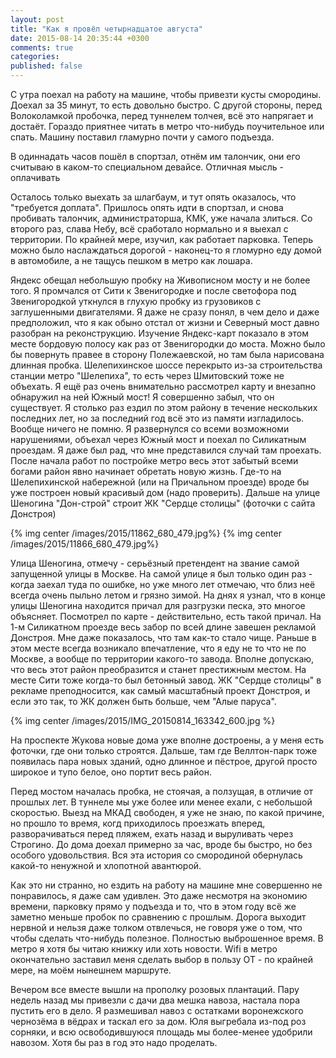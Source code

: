 ```yaml
---
layout: post
title: "Как я провёл четырнадцатое августа"
date: 2015-08-14 20:35:44 +0300
comments: true
categories: 
published: false
---
```

С утра поехал на работу на машине, чтобы привезти кусты смородины. Доехал за 35 минут, то есть довольно быстро. С другой стороны, перед Волоколамкой пробочка, перед туннелем толчея, всё это напрягает и достаёт. Гораздо приятнее читать в метро что-нибудь поучительное или спать. Машину поставил гламурно почти у самого подъезда.

В одиннадать часов пошёл в спортзал, отнём им талончик, они его считываю в каком-то специальном девайсе. Отличная мысль - оплачивать 

Осталось только выехать за шлагбаум, и тут опять оказалось, что "требуется доплата". Пришлось опять идти в спортзал, и снова пробивать талончик, администраторша, КМК, уже начала злиться. Со второго раз, слава Небу, всё сработало нормально и я выехал с территории. По крайней мере, изучил, как работает парковка. Теперь можно было наслаждаться дорогой - наконец-то я гломурно еду домой в автомобиле, а не тащусь пешком в метро как лошара.

Яндекс обещал небольшую пробку на Живописном мосту и не более того. Я промчался от Сити к Звенигородке и после светофора под Звенигородкой уткнулся в глухую пробку из грузовиков с заглушенными двигателями. Я даже не сразу понял, в чем дело и даже предположил, что я как обыно отстал от жизни и Северный мост давно разобран на реконструкцию. Изучение Яндекс-карт показало в этом месте бордовую полосу как раз от Звенигородки до моста. Можно было бы повернуть правее в сторону Полежаевской, но там была нарисована длинная пробка. Шелепихинское шоссе перекрыто из-за строительства станции метро "Шелепиха", то есть через Шмитовский тоже не объехать. Я ещё раз очень внимательно рассмотрел карту и внезапно обнаружил на ней Южный мост! Я совершенно забыл, что он существует. Я столько раз ездил по этом району в течение нескольких последних лет, но за последний год всё это из памяти изгладилось. Вообще ничего не помню. Я развернулся со всеми возможноми нарушениями, объехал через Южный мост и поехал по Силикатным проездам. Я даже был рад, что мне представился случай там проехать. После начала работ по постройке метро весь этот  забытый всеми богами район явно начинает обретать новую жизнь. Где-то на Шелепихинской набережной (или на Причальном проезде) вроде бы уже построен новый красивый дом (надо проверить). Дальше на улице Шеногина "Дон-строй" строит ЖК "Сердце столицы" (фоточки с сайта Донстроя)

{% img center /images/2015/11862_680_479.jpg%}
{% img center /images/2015/11866_680_479.jpg%}

Улица Шеногина, отмечу - серьёзный претендент на звание самой запущенной улицы в Москве. На самой улице я был только один раз - когда заехал туда по ошибке, но уже много лет отмечаю, что близ неё всегда очень пыльно летом и грязно зимой. На днях я узнал, что в конце улицы Шеногина находится причал для разгрузки песка, это многое объясняет. Посмотрел по карте - действительно, есть такой причал. На 1-м Силикатном проезде весь забор по всей длине завешен рекламой Донстроя. Мне даже показалось, что там как-то стало чище. Раньше в этом месте всегда возникало впечатление, что я еду не то что не по Москве, а вообще по территории какого-то завода. Вполне допускаю, что весь этот район преобразится и станет престижным местом. На месте Сити тоже когда-то был бетонный завод. ЖК "Сердце столицы" в рекламе преподносится, как самый масштабный проект Донстроя, и если это так, то ЖК должен быть больше, чем "Алые паруса". 

{% img center /images/2015/IMG_20150814_163342_600.jpg %}

На проспекте Жукова новые дома уже вполне достроены, а у меня есть фоточки, где они только строятся.  Дальше, там где Веллтон-парк тоже появилась пара новых зданий, одно длинное и пёстрое, другой просто широкое и тупо белое, оно портит весь район. 

Перед мостом началась пробка, не стоячая, а ползущая, в отличие от прошлых лет. В туннеле мы уже более или менее ехали, с небольшой скоростью. Выезд на МКАД свободен, я уже не знаю, по какой причине, но прошло то время, когд приходилось проезжать вперед, разворачиваться перед пляжем, ехать назад и выруливать через Строгино. До дома доехал примерно за час, вроде бы быстро, но без особого удовольствия. Вся эта история со смородиной обернулась какой-то ненужной и хлопотной авантюрой.

Как это ни странно, но ездить на работу на машине мне совершенно не понравилось, я даже сам удивлен. Это даже несмотря на экономию времени, парковку прямо у подъезда и то, что в этом году всё же заметно меньше пробок по сравнению с прошлым. Дорога выходит нервной и нельзя даже толком отвлечься, не говоря уже о том, что чтобы сделать что-нибудь полезное. Полностью выброшенное время. В метро я хотя бы читаю книжку или хоть новости. Wifi в метро окончательно заставил меня сделать выбор в пользу ОТ - по крайней мере, на моём нынешнем маршруте.

Вечером все вместе вышли на прополку розовых плантаций. Пару недель назад мы привезли с дачи два мешка навоза, настала пора пустить его в дело. Я размешивал навоз с остатками воронежского чернозёма в вёдрах и таскал его за дом. Юля выгребала из-под роз сорняки, и всю освободившуюся площадь мы более-менее удобрили навозом. Хотя бы раз в год это надо проделать.